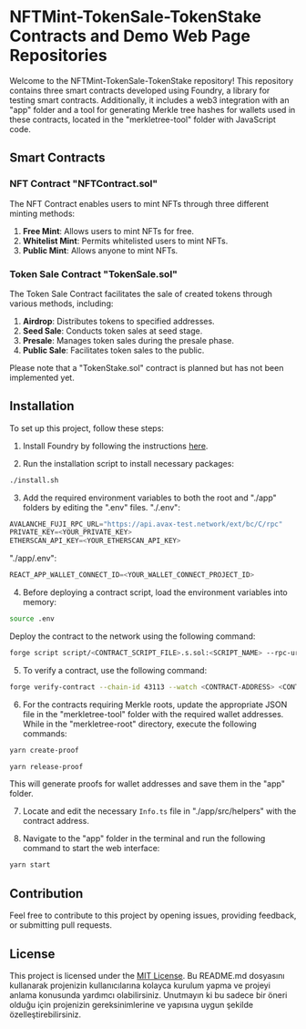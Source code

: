 # NFTMint-TokenSale-TokenStake Contracts and Demo Web Page Repositories

Welcome to the NFTMint-TokenSale-TokenStake repository! This repository contains three smart contracts developed using Foundry, a library for testing smart contracts. Additionally, it includes a web3 integration with an "app" folder and a tool for generating Merkle tree hashes for wallets used in these contracts, located in the "merkletree-tool" folder with JavaScript code.

## Smart Contracts

### NFT Contract "NFTContract.sol"

The NFT Contract enables users to mint NFTs through three different minting methods:

1. **Free Mint**: Allows users to mint NFTs for free.
2. **Whitelist Mint**: Permits whitelisted users to mint NFTs.
3. **Public Mint**: Allows anyone to mint NFTs.

### Token Sale Contract "TokenSale.sol"

The Token Sale Contract facilitates the sale of created tokens through various methods, including:

1. **Airdrop**: Distributes tokens to specified addresses.
2. **Seed Sale**: Conducts token sales at seed stage.
3. **Presale**: Manages token sales during the presale phase.
4. **Public Sale**: Facilitates token sales to the public.

Please note that a "TokenStake.sol" contract is planned but has not been implemented yet.

## Installation

To set up this project, follow these steps:

1. Install Foundry by following the instructions [here](https://book.getfoundry.sh/getting-started/installation).

2. Run the installation script to install necessary packages:

```bash
./install.sh
```

3. Add the required environment variables to both the root and "./app" folders by editing the ".env" files.
   "./.env":

```js
AVALANCHE_FUJI_RPC_URL="https://api.avax-test.network/ext/bc/C/rpc"
PRIVATE_KEY=<YOUR_PRIVATE_KEY>
ETHERSCAN_API_KEY=<YOUR_ETHERSCAN_API_KEY>
```

"./app/.env":

```js
REACT_APP_WALLET_CONNECT_ID=<YOUR_WALLET_CONNECT_PROJECT_ID>
```

4. Before deploying a contract script, load the environment variables into memory:

```bash
source .env
```

Deploy the contract to the network using the following command:

```bash
forge script script/<CONTRACT_SCRIPT_FILE>.s.sol:<SCRIPT_NAME> --rpc-url $AVALANCHE_FUJI_RPC_URL --broadcast -vvvv
```

5. To verify a contract, use the following command:

```bash
forge verify-contract --chain-id 43113 --watch <CONTRACT-ADDRESS> <CONTRACT_NAME>
```

6. For the contracts requiring Merkle roots, update the appropriate JSON file in the "merkletree-tool" folder with the required wallet addresses. While in the "merkletree-root" directory, execute the following commands:

```bash
yarn create-proof
```

```bash
yarn release-proof
```

This will generate proofs for wallet addresses and save them in the "app" folder.

7. Locate and edit the necessary `Info.ts` file in "./app/src/helpers" with the contract address.

8. Navigate to the "app" folder in the terminal and run the following command to start the web interface:

```bash
yarn start
```

## Contribution

Feel free to contribute to this project by opening issues, providing feedback, or submitting pull requests.

## License

This project is licensed under the [MIT License](LICENSE).
Bu README.md dosyasını kullanarak projenizin kullanıcılarına kolayca kurulum yapma ve projeyi anlama konusunda yardımcı olabilirsiniz. Unutmayın ki bu sadece bir öneri olduğu için projenizin gereksinimlerine ve yapısına uygun şekilde özelleştirebilirsiniz.
